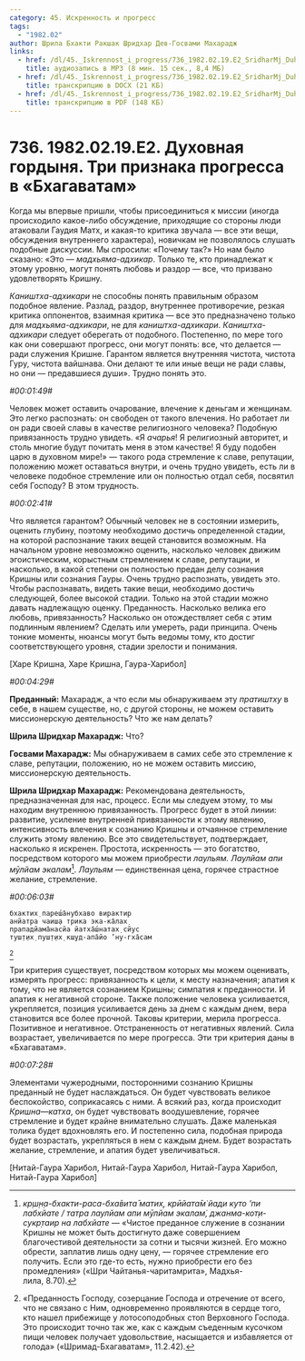 ```yaml
---
category: 45. Искренность и прогресс
tags:
  - "1982.02"
author: Шрила Бхакти Ракшак Шридхар Дев-Госвами Махарадж
links:
  - href: /dl/45._Iskrennost_i_progress/736_1982.02.19.E2_SridharMj_Duhovnaja_gordynja_Tri_priznaka_progressa_v_Bhagavatam.mp3
    title: аудиозапись в MP3 (8 мин. 15 сек., 8,4 МБ)
  - href: /dl/45._Iskrennost_i_progress/736_1982.02.19.E2_SridharMj_Duhovnaja_gordynja_Tri_priznaka_progressa_v_Bhagavatam.docx
    title: транскрипцию в DOCX (21 КБ)
  - href: /dl/45._Iskrennost_i_progress/736_1982.02.19.E2_SridharMj_Duhovnaja_gordynja_Tri_priznaka_progressa_v_Bhagavatam.pdf
    title: транскрипцию в PDF (148 КБ)
---
```


# 736. 1982.02.19.E2. Духовная гордыня. Три признака прогресса в «Бхагаватам»

Когда мы впервые пришли, чтобы присоединиться к миссии (иногда происходило какое-либо обсуждение, приходящие со стороны люди атаковали Гаудия Матх, и какая-то критика звучала — все эти вещи, обсуждения внутреннего характера), новичкам не позволялось слушать подобные дискуссии. Мы спросили: «Почему так?» Но нам было сказано: «Это — *мадхьяма-адхикар*. Только те, кто принадлежат к этому уровню, могут понять любовь и раздор — все, что призвано удовлетворять Кришну.

*Каништха-адхикари* не способны понять правильным образом подобное явление. Разлад, раздор, внутреннее противоречие, резкая критика оппонентов, взаимная критика — все это предназначено только для *мадхьяма-адхикари*, не для *каништха-адхикари*. *Каништха-адхикари* следует оберегать от подобного. Постепенно, по мере того как они совершают прогресс, они могут понять: все, что делается — ради служения Кришне. Гарантом является внутренняя чистота, чистота Гуру, чистота вайшнава. Они делают те или иные вещи не ради славы, но они — предавшиеся души». Трудно понять это.

*#00:01:49#*

Человек может оставить очарование, влечение к деньгам и женщинам. Это легко распознать: он свободен от такого влечения. Но работает ли он ради своей славы в качестве религиозного человека? Подобную привязанность трудно увидеть. «Я *ачарья*! Я религиозный авторитет, и столь многие будут почитать меня в этом качестве! Я буду подобен царю в духовном мире!» — такого рода стремление к славе, репутации, положению может оставаться внутри, и очень трудно увидеть, есть ли в человеке подобное стремление или он полностью отдал себя, посвятил себя Господу? В этом трудность.

*#00:02:41#*

Что является гарантом? Обычный человек не в состоянии измерить, оценить глубину, поэтому необходимо достичь определенной стадии, на которой распознание таких вещей становится возможным. На начальном уровне невозможно оценить, насколько человек движим эгоистическим, корыстным стремлением к славе, репутации, и насколько, в какой степени он полностью предан делу сознания Кришны или сознания Гауры. Очень трудно распознать, увидеть это. Чтобы распознавать, видеть такие вещи, необходимо достичь следующей, более высокой стадии. Только на этой стадии можно давать надлежащую оценку. Преданность. Насколько велика его любовь, привязанность? Насколько он отождествляет себя с этим подлинным явлением? Сделать или умереть, ради принципа. Очень тонкие моменты, нюансы могут быть ведомы тому, кто достиг соответствующего уровня, стадии зрелости и понимания.

[Харе Кришна, Харе Кришна, Гаура-Харибол]

*#00:04:29#*

**Преданный:** Махарадж, а что если мы обнаруживаем эту *пратиштху* в себе, в нашем существе, но, с другой стороны, не можем оставить миссионерскую деятельность? Что же нам делать?

**Шрила Шридхар Махарадж:** Что?

**Госвами Махарадж:** Мы обнаруживаем в самих себе это стремление к славе, репутации, положению, но не можем оставить миссию, миссионерскую деятельность.

**Шрила Шридхар Махарадж:** Рекомендована деятельность, предназначенная для нас, процесс. Если мы следуем этому, то мы находим внутреннюю привязанность. Прогресс будет в этой линии: развитие, усиление внутренней привязанности к этому явлению, интенсивность влечения к сознанию Кришны и отчаянное стремление служить этому явлению. Все это свидетельствует, подтверждает, насколько я искренен. Простота, искренность — это богатство, посредством которого мы можем приобрести *лаульям. Лаулйам апи мӯлйам экалам̇*[^_ftn1]. *Лаульям* — единственная цена, горячее страстное желание, стремление.

*#00:06:03#*

    бхактих̣ пареш́а̄нубхаво вирактир
    анйатра чаиш̣а трика эка-ка̄лах̣
    прападйама̄насйа йатха̄ш́натах̣ сйус
    туш̣т̣их̣ пуш̣т̣их̣ кш̣уд-апа̄йо ’ну-гха̄сам
[^_ftn2]

Три критерия существует, посредством которых мы можем оценивать, измерять прогресс: привязанность к цели, к месту назначения; апатия к тому, что не является сознанием Кришны; симпатия к преданности. И апатия к негативной стороне. Также положение человека усиливается, укрепляется, позиция усиливается день за днем с каждым днем, вера становится все более прочной. Таковы критерии, мерила прогресса. Позитивное и негативное. Отстраненность от негативных явлений. Сила возрастает, увеличивается по мере прогресса. Эти три критерия даны в «Бхагаватам».

*#00:07:28#*

Элементами чужеродными, посторонними сознанию Кришны преданный не будет наслаждаться. Он будет чувствовать великое беспокойство, соприкасаясь с ними. А всякий раз, когда происходит *Кришна*—*катха*, он будет чувствовать воодушевление, горячее стремление и будет крайне внимательно слушать. Даже маленькая толика будет вдохновлять его. И постепенно сила, подобная природа будет возрастать, укрепляться в нем с каждым днем. Будет возрастать желание, стремление, и апатия будет увеличиваться.

[Нитай-Гаура Харибол, Нитай-Гаура Харибол, Нитай-Гаура Харибол, Нитай-Гаура Харибол]



[^_ftn1]: *кр̣ш̣н̣а-бхакти-раса-бха̄вита̄ матих̣, крӣйата̄м̇ йади куто ’пи лабхйате / татра лаулйам апи мӯлйам экалам̇, джанма-кот̣и-сукр̣таир на лабхйате* — «Чистое преданное служение в сознании Кришны не может быть достигнуто даже совершением благочестивой деятельности за сотни и тысячи жизней. Его можно обрести, заплатив лишь одну цену, — горячее стремление его получить. Если это где-то есть, нужно приобрести его без промедления» («Шри Чайтанья-чаритамрита», Мадхья-лила, 8.70).

[^_ftn2]: «Преданность Господу, созерцание Господа и отречение от всего, что не связано с Ним, одновременно проявляются в сердце того, кто нашел прибежище у лотосоподобных стоп Верховного Господа. Это происходит точно так же, как с каждым съеденным кусочком пищи человек получает удовольствие, насыщается и избавляется от голода» («Шримад-Бхагаватам», 11.2.42).

